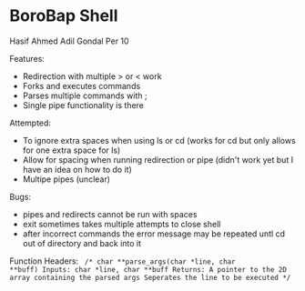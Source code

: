 # BoroBap Shell
Hasif Ahmed Adil Gondal Per 10

Features:
- Redirection with multiple > or < work
- Forks and executes commands 
- Parses multiple commands with ;
- Single pipe functionality is there

Attempted:
- To ignore extra spaces when using ls or cd (works for cd but only allows for one extra space for ls)
- Allow for spacing when running redirection or pipe (didn't work yet but I have an idea on how to do it)
- Multipe pipes (unclear)

Bugs:
- pipes and redirects cannot be run with spaces 
- exit sometimes takes multiple attempts to close shell
- after incorrect commands the error message may be repeated untl cd out of directory and back into it

Function Headers: 
<code> /* char **parse_args(char *line, char **buff)
Inputs:  char *line, char **buff
Returns: A pointer to the 2D array containing the parsed args
Seperates the line to be executed 
*/
</code>
